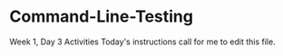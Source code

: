 # Command-Line-Testing
Week 1, Day 3 Activities
Today's instructions call for me to edit this file.
